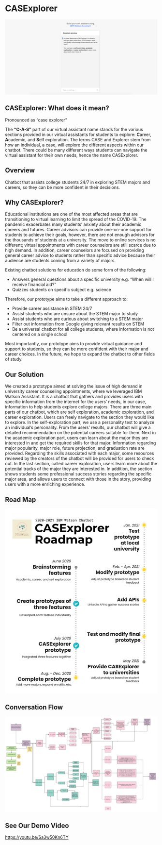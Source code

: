# CASExplorer 

![GitHub Logo](/CASExplorer.png) 

##


## CASExplorer: What does it mean?

Pronounced as “case explorer”

The **“C-A-S”** part of our virtual assistant name stands for the various sections provided in our virtual assistants for students to explore: **C**areer, **A**cademic, and **S**elf exploration. The terms CASE and Explorer stem from how an individual, a case, will explore the different aspects within our chatbot. There could be many different ways students can navigate the virtual assistant for their own needs, hence the name CASExplorer.

## Overview

Chatbot that assists college students 24/7 in exploring STEM majors and careers, so they can be more confident in their decisions. 

## Why CASExplorer? 

Educational institutions are one of the most affected areas that are transitioning to virtual learning to limit the spread of the COVID-19. The pandemic exacerbates many students’ anxiety about their academic careers and futures. Career advisors can provide one-on-one support for students to achieve their goals, however, there are not enough advisors for the thousands of students at a university. The move to online services is no different; virtual appointments with career counselors are still scarce due to high demand. In addition, career counselors are focused on providing general career advice to students rather than specific advice because their audience are students coming from a variety of majors. 

Existing chatbot solutions for education do some form of the following:
- Answers general questions about a specific university e.g. “When will I receive financial aid?”
- Quizzes students on specific subject e.g. science

Therefore, our prototype aims to take a different approach to: 
- Provide career assistance in STEM 24/7
- Assist students who are unsure about the STEM major to study
- Assist students who are curious about switching to a STEM major
- Filter out information from Google giving relevant results on STEM 
- Be a universal chatbot for all college students, where information is not centered on a single school

Most importantly, our prototype aims to provide virtual guidance and support to students, so they can be more confident with their major and career choices. In the future, we hope to expand the chatbot to other fields of study.

## Our Solution

We created a prototype aimed at solving the issue of high demand in university career counseling appointments, where we leveraged IBM Watson Assistant. It is a chatbot that gathers and provides users with specific information from the internet for the users’ needs, in our case, information to help students explore college majors.
There are three main parts of our chatbot, which are self exploration, academic exploration, and career exploration. Users can freely navigate to the section they would like to explore. In the self-exploration part, we use a personality test to analyze an individual’s personality. From the users’ results, our chatbot will give a detailed recommendation on the potential careers suitable for them. 
Next in the academic exploration part, users can learn about the major they are interested in and get the required skills for that major. Information regarding major popularity, major role, future projection, and graduation rate are provided. Regarding the skills associated with each major, some resources reviewed by the creators of the chatbot will be provided for users to check out. 
In the last section, called career exploration, users learn more about the potential tracks of the major they are interested in. In addition, the section shows students some professional success stories regarding the specific major area, and allows users to connect with those in the story, providing users with a more enriching experience.


## Road Map
![GitHub Logo](/roadmap.jpg) 


## Conversation Flow

![GitHub Logo](/ConversationFlow.png) 

## See Our Demo Video
https://youtu.be/Sa3w50Kn6TY
